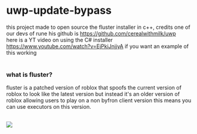 # uwp-update-bypass
this project made to open source the fluster installer in c++, credits one of our devs of rune his github is https://github.com/cerealwithmilk/uwp
<br>here is a YT video on using the C# installer https://www.youtube.com/watch?v=EjPkiJnjjyA if you want an example of this working<br><br>

### what is fluster?
fluster is a patched version of roblox that spoofs the current version of roblox to look like the latest version but instead it's an older version of roblox allowing users to play on a non byfron client version
this means you can use executors on this version. <br><br>

<img src="https://cdn.discordapp.com/attachments/1158980830165745674/1164325048182640731/image.png?ex=6542cd33&is=65305833&hm=d26acc6e6d70b24662d537ce716e9a6dabb1cd2d5afb50fdca2475e27434bdce&"></img>
